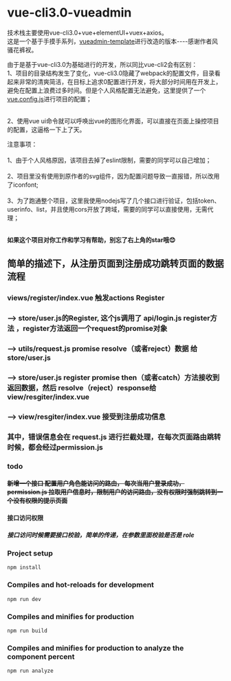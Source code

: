 # vue-cli3.0-vueadmin
  技术栈主要使用vue-cli3.0+vue+elementUI+vuex+axios。<br>
  这是一个基于手摸手系列，<a target="_blank" href="https://github.com/PanJiaChen/vueAdmin-template">vueadmin-template</a>进行改造的版本----感谢作者风骚花裤衩。
  
  由于是基于vue-cli3.0为基础进行的开发，所以同比vue-cli2会有区别：<br>
  1、项目的目录结构发生了变化，vue-cli3.0隐藏了webpack的配置文件，目录看起来非常的清爽简洁，在目标上追求0配置进行开发，将大部分时间用在开发上，避免在配置上浪费过多时间。但是个人风格配置无法避免，这里提供了一个<a href="https://github.com/vuejs/vue-docs-zh-cn/blob/master/vue-cli/webpack.md">vue.config.js</a>进行项目的配置；<br><br>
 
 2、使用vue ui命令就可以呼唤出vue的图形化界面，可以直接在页面上操控项目的配置，这逼格一下上了天。<br>
 <!-- ![Image text](https://randy168.com/屏幕快照%202018-08-15%20下午11.04.14.png)  <br><br> -->
 
 <!-- <h3><a target="_blank" href="http://www.vueadmin.cn">线上预览地址</a></h3> -->
 
 注意事项：<br><br>
 1、由于个人风格原因，该项目去掉了eslint限制，需要的同学可以自己增加；<br><br>
 2、项目里没有使用到原作者的svg组件，因为配置问题导致一直报错，所以改用了iconfont;<br><br>
 3、为了跑通整个项目，这里我使用nodejs写了几个接口进行验证，包括token、userinfo、list，并且使用cors开放了跨域，需要的同学可以直接使用，无需代理；<br><br>
 
 <strong>如果这个项目对你工作和学习有帮助，别忘了右上角的star哦😊</strong>
 
 ## 简单的描述下，从注册页面到注册成功跳转页面的数据流程
 ### views/register/index.vue 触发actions Register 
 ### --> store/user.js的Register, 这个js调用了 api/login.js register方法 ，register方法返回一个request的promise对象 
 ### --> utils/request.js promise resolve（或者reject）数据 给 store/user.js
 ### --> store/user.js register promise then（或者catch）方法接收到返回数据，然后 resolve（reject）response给 view/resgiter/index.vue 
 ### --> view/resgiter/index.vue  接受到注册成功信息
 ### 其中，错误信息会在 request.js 进行拦截处理，在每次页面路由跳转时候，都会经过permission.js 
 
### todo 
#### ~~新增一个接口 配置用户角色能访问的路由， 每次当用户登录成功，permission.js 拉取用户信息时，限制用户的访问路由，没有权限时强制跳转到一个没有权限的提示页面~~

#### 接口访问权限
##### 接口访问时候需要接口校验，简单的传递，在参数里面校验是否是 role
### Project setup
```
npm install
```

### Compiles and hot-reloads for development
```
npm run dev
```

### Compiles and minifies for production
```
npm run build
```

### Compiles and minifies for production to analyze the component percent
```
npm run analyze
```
 
